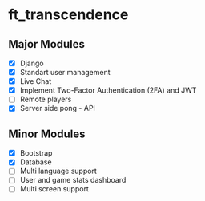 # ft_transcendence

## Major Modules
- [x] Django
- [x] Standart user management
- [x] Live Chat
- [x] Implement Two-Factor Authentication (2FA) and JWT
- [ ] Remote players
- [x] Server side pong - API

## Minor Modules
- [x] Bootstrap
- [x] Database
- [ ] Multi language support
- [ ] User and game stats dashboard
- [ ] Multi screen support
